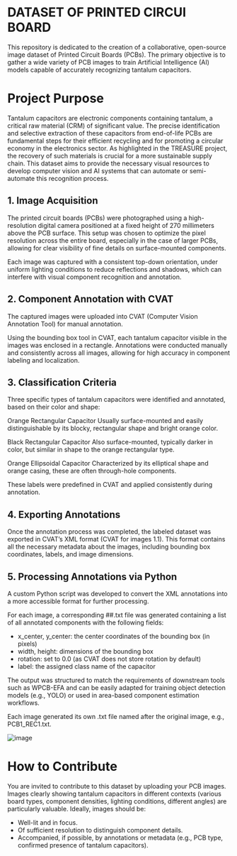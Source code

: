 # DATASET OF PRINTED CIRCUI BOARD
This repository is dedicated to the creation of a collaborative, open-source image dataset of Printed Circuit Boards (PCBs). The primary objective is to gather a wide variety of PCB images to train Artificial Intelligence (AI) models capable of accurately recognizing tantalum capacitors.

# Project Purpose
Tantalum capacitors are electronic components containing tantalum, a critical raw material (CRM) of significant value. The precise identification and selective extraction of these capacitors from end-of-life PCBs are fundamental steps for their efficient recycling and for promoting a circular economy in the electronics sector. As highlighted in the TREASURE project, the recovery of such materials is crucial for a more sustainable supply chain. This dataset aims to provide the necessary visual resources to develop computer vision and AI systems that can automate or semi-automate this recognition process.
## 1. Image Acquisition
The printed circuit boards (PCBs) were photographed using a high-resolution digital camera positioned at a fixed height of 270 millimeters above the PCB surface. This setup was chosen to optimize the pixel resolution across the entire board, especially in the case of larger PCBs, allowing for clear visibility of fine details on surface-mounted components.

Each image was captured with a consistent top-down orientation, under uniform lighting conditions to reduce reflections and shadows, which can interfere with visual component recognition and annotation.

## 2. Component Annotation with CVAT
The captured images were uploaded into CVAT (Computer Vision Annotation Tool) for manual annotation.

Using the bounding box tool in CVAT, each tantalum capacitor visible in the images was enclosed in a rectangle. Annotations were conducted manually and consistently across all images, allowing for high accuracy in component labeling and localization.

## 3. Classification Criteria
Three specific types of tantalum capacitors were identified and annotated, based on their color and shape:

Orange Rectangular Capacitor
Usually surface-mounted and easily distinguishable by its blocky, rectangular shape and bright orange color.

Black Rectangular Capacitor
Also surface-mounted, typically darker in color, but similar in shape to the orange rectangular type.

Orange Ellipsoidal Capacitor
Characterized by its elliptical shape and orange casing, these are often through-hole components.

These labels were predefined in CVAT and applied consistently during annotation.

## 4. Exporting Annotations
Once the annotation process was completed, the labeled dataset was exported in CVAT’s XML format (CVAT for images 1.1). This format contains all the necessary metadata about the images, including bounding box coordinates, labels, and image dimensions.

## 5. Processing Annotations via Python
A custom Python script was developed to convert the XML annotations into a more accessible format for further processing.

For each image, a corresponding ##.txt file was generated containing a list of all annotated components with the following fields:

  - x_center, y_center: the center coordinates of the bounding box (in pixels)
  - width, height: dimensions of the bounding box
  - rotation: set to 0.0 (as CVAT does not store rotation by default)
  - label: the assigned class name of the capacitor

The output was structured to match the requirements of downstream tools such as WPCB-EFA and can be easily adapted for training object detection models (e.g., YOLO) or used in area-based component estimation workflows.

Each image generated its own .txt file named after the original image, e.g., PCB1_REC1.txt.

![image](https://github.com/user-attachments/assets/9c6b6fca-2e62-472d-967d-632ec790e8e9)

# How to Contribute
You are invited to contribute to this dataset by uploading your PCB images. Images clearly showing tantalum capacitors in different contexts (various board types, component densities, lighting conditions, different angles) are particularly valuable. Ideally, images should be:

- Well-lit and in focus.
- Of sufficient resolution to distinguish component details.
- Accompanied, if possible, by annotations or metadata (e.g., PCB type, confirmed presence of
tantalum capacitors).
